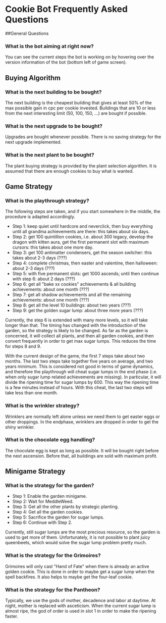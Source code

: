 # Cookie Bot Frequently Asked Questions
##General Questions
### What is the bot aiming at right now?
You can see the current steps the bot is working on by hovering over the version information of the bot (bottom left of game screen).

## Buying Algorithm
### What is the next building to be bought?
The next building is the cheapest building that gives at least 50% of the max possible gain in cpc per cookie invested.
Buildings that are 10 or less from the next interesting limit (50, 100, 150, ...) are bought if possible.

### What is the next upgrade to be bought?
Upgrades are bought whenever possible. There is no saving strategy for the next upgrade implemented.

### What is the next plant to be bought?
The plant buying strategy is provided by the plant selection algorithm. It is assumed that there are enough cookies to buy what is wanted.

## Game Strategy
### What is the playthrough strategy?
The following steps are taken, and if you start somewhere in the middle, the procedure is adapted accordingly.
* Step 1: keep quiet until hardcore and neverclick, then buy everything until all grandma achievements are there: this takes about six days.
* Step 2: get 100 quintillion cookies, i.e. about 300 legacy, develop the dragon with kitten aura, get the first permanent slot with maximum cursors: this takes about one more day.
* Step 3: get 100 antimatter condensers, get the season switcher: this takes about 2-3 days (???)
* Step 4: complete christmas, then easter and valentine, then halloween: about 2-3 days (???)
* Step 5: with five permanent slots: get 1000 ascends; until then continue with step 6: about 2 days (???)
* Step 6: get all "bake xx cookies" achievements & all building achievements: about one month (???)
* Step 7: get all shadow achievements and all the remaining achievements: about one month (???)
* Step 8: get all the level 10 buildings: about two years (???)
* Step 9: get the golden sugar lump: about three more years (???)

Currently, the step 6 is extended with many more levels, so it will take longer than that.
The timing has changed with the introduction of the garden, so the strategy is likely to be changed.
As far as the garden is concerned, it will collect all plants, and then all garden cookies, and then convert frequently in order to get max sugar lumps. This reduces the time for steps 8 and 9.

With the current design of the game, the first 7 steps take about two months. The last two steps take together five years on average, and two years minimum.
This is considered not good in terms of game dynamics, and therefore the playthrough will cheat sugar lumps in the end phase (i.e. when only sugar lump related achievements are missing). In particular, it will divide the ripening time for sugar lumps by 600. This way the ripening time is a few minutes instead of hours. With this cheat, the last two steps will take less than one month.

### What is the wrinkler strategy?
Wrinklers are normally left alone unless we need them to get easter eggs or other droppings. In the endphase, wrinklers are dropped in order to get the shiny wrinkler.

### What is the chocolate egg handling?
The chocolate egg is kept as long as possible. It will be bought right before the next ascension. Before that, all buildings are sold with maximum profit.

## Minigame Strategy
### What is the strategy for the garden?
* Step 1: Enable the garden minigame.
* Step 2: Wait for MeddleWeed.
* Step 3: Get all the other plants by strategic planting.
* Step 4: Get all the garden cookies.
* Step 5: Sacrifice the garden for sugar lumps.
* Step 6: Continue with Step 2.

Currently, still sugar lumps are the most precious resource, so the garden is used to get more of them. Unfortunately, it is not possible to plant juicy queenbeets, which would solve the sugar lump problem pretty much.

### What is the strategy for the Grimoires?
Grimoires will only cast "Hand of Fate" when there is already an active golden cookie. This is done in order to maybe get a sugar lump when the spell backfires. It also helps to maybe get the four-leaf cookie.

### What is the strategy for the Pantheon?
Typically, we use the gods of mother, decadence and labor at daytime.
At night, mother is replaced with asceticism. When the current sugar lump is almost ripe, the god of order is used in slot 1 in order to make the ripening faster.
